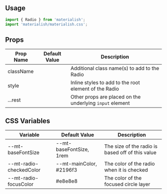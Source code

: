 ## Usage

```jsx
import { Radio } from 'materialish';
import 'materialish/materialish.css';
```

## Props

| Prop Name | Default Value | Description                                              |
| --------- | ------------- | -------------------------------------------------------- |
| className |               | Additional class name(s) to add to the Radio             |
| style     |               | Inline styles to add to the root element of the Radio    |
| ...rest   |               | Other props are placed on the underlying `input` element |

## CSS Variables

| Variable                | Default Value           | Description                                      |
| ----------------------- | ----------------------- | ------------------------------------------------ |
| --mt-baseFontSize       | --mt-baseFontSize, 1rem | The size of the radio is based off of this value |
| --mt-radio-checkedColor | --mt-mainColor, #2196f3 | The color of the radio when it is checked        |
| --mt-radio-focusColor   | #e8e8e8                 | The color of the focused circle layer            |
